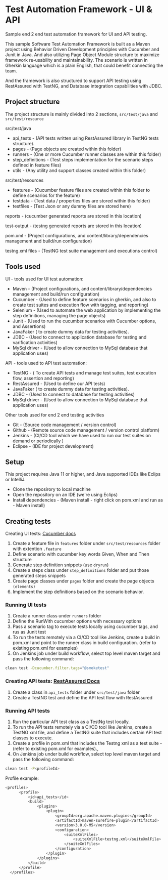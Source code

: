 # Test Automation Framework - UI & API
Sample end 2 end test automation framework for UI and API testing.

This sample Software Test Automation Framework is built as a Maven project using Behavior Driven Development principles with Cucumber and Junit in Java. And also utilizing Page Object Module structure to maximize framework re-usability and maintainability. 
The scenario is written in Gherkin language which is a plain English, that could benefit connecting the team.

And the framework is also structured to support API testing using RestAssured with TestNG, and Database integration capabilities with JDBC.


## Project structure
The project structure is mainly divided into 2 sections, `src/test/java` and `src/test/resource`

src/test/java
 - api_tests - (API tests written using RestAssured library in TestNG tests structure).
 - pages - (Page objects are created within this folder)
 - runners - (One or more Cucumber runner classes are within this folder)
 - step_definitions - (Test steps implementation for the scenario steps defined in feature files)
 - utils - (Any utility and support classes created within this folder)
 
src/test/resources
 - features - (Cucumber feature files are created within this folder to define scenarios for the feature)
 - testdata - (Test data / properties files are stored within this folder)
 - testfiles - (Test Json or any dummy files are stored here)

reports - (cucumber generated reports are stored in this location)

test-output - (testng generated reports are stored in this location)

pom.xml - (Project configurations, and content/library/dependencies management and build/run configuration)

testng.xml files - (TestNG test suite management and executions control)

## Tools used

UI - tools used for UI test automation:
 
 - Maven - (Project configurations, and content/library/dependencies management and build/run configuration)
 - Cucumber - (Used to define feature scenarios in gherkin, and also to create test suites and execution flow with tagging, and    reporting)
 - Selenium - (Used to automate the web application by implementing the step definitions, managing the page objects)
 - Junit - (Used to run the cucumber scenarios with Cucumber options, and Assertions)
 - JavaFaker ( to create dummy data for testing activities).
 - JDBC - (Used to connect to application database for testing and varification activities)
 - MySql driver - (Used to allow connection to MySql database that application uses)
 
 API - tools used to API test automation:
 
 - TestNG - ( To create API tests and manage test suites, test execution flow,  assertion and reporting)
 - RestAssured - (Used to define our API tests)
 - JavaFaker ( to create dummy data for testing activities).
 - JDBC - (Used to connect to database for testing activities)
 - MySql driver - (Used to allow connection to MySql database that application uses)
 
 Other tools used for end 2 end testing activities
 
 - Git - (Source code management / version control)
 - Github - (Remote source code management / version control platform)
 - Jenkins - (CI/CD tool which we have used to run our test suites on demand or periodically ) 
 - Eclipse - (IDE for project development)
 
 ## Setup
 
 This project requires Java 11 or higher, and Java supported IDEs like Eclips or IntelliJ.
 
 - Clone the reposirory to local machine
 - Open the repository on an IDE (we're using Eclips)
 - Install dependencies - (Maven install - right click on pom.xml and run as - Maven install)


## Creating tests

  Creating UI tests: [Cucumber docs](https://cucumber.io/docs/cucumber/api/?lang=java#running-cucumber)
  
  1. Create a feature file in `features` folder under `src/test/resources` folder with extention `.feature`
  2. Define scenario with cucumber key words Given, When and Then structure
  3. Generate step definition snippets (use `dryrun`)
  4. Create a steps class under `step_definitions` folder and put those generated steps snippets
  5. Create page classes under `pages` folder and create the page objects `(elements)`
  6. Implement the step definitions based on the scenario behavior.

### Running UI tests

  1. Create a runner class under `runners` folder
  2. Define the RunWith cucumber options with necessary options
  3. Pass a scenario tag to execute tests locally using cucumber tags, and rus as Junit test
  4. To run the tests remotely via a CI/CD tool like Jenkins, create a build in pom.xml 
  and point to the runner class in build configuration. (refer to existing pom.xml for examples)
  5. On Jenkins job under build workflow, select top level maven target and pass the following command:
  
  ```bash
  clean test -Dcucumber.filter.tags="@smoketest"
  ```
  
### Creating API tests: [RestAssured Docs](https://rest-assured.io/)
  
  1. Create a class in `api_tests` folder under `src/test/java` folder
  2. Create a TestNG test and define the API test flow with RestAssured

### Running API tests
  1. Run the particular API test class as a TestNg test locally.
  2. To run the API tests remotely via a CI/CD tool like Jenkins, create a TestNG xml file,
  and define a TestNG suite that includes certain API test classes to execute.
  3. Create a profile in pom.xml that includes the Testng xml as a test suite - (refer to existing pom.xml for examples).,
  4. On Jenkins job under build workflow, select top level maven target and pass the following command:
  
  ```bash
  clean test -P<profileId>
  ```
 
  Profile example: 
  
  ```bash
  <profiles>
		<profile>
			<id>api_tests</id>
			<build>
				<plugins>
					<plugin>
						<groupId>org.apache.maven.plugins</groupId>
						<artifactId>maven-surefire-plugin</artifactId>
						<version>3.0.0-M5</version>
						<configuration>
							<suiteXmlFiles>
								<suiteXmlFile>testng.xml</suiteXmlFile>
							</suiteXmlFiles>
						</configuration>
					</plugin>
				</plugins>
			</build>
		</profile>
	</profiles>
	
	